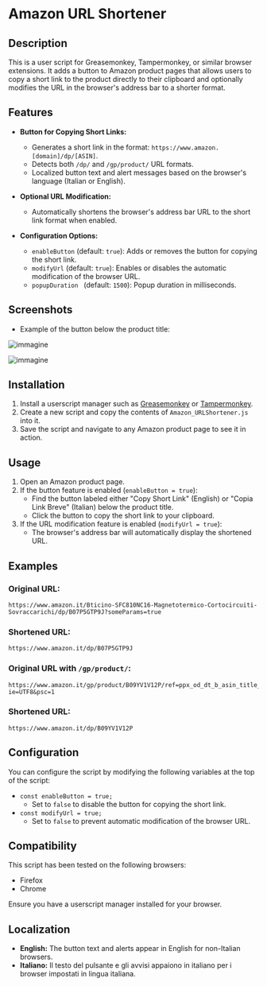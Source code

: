 # Amazon URL Shortener

## Description
This is a user script for Greasemonkey, Tampermonkey, or similar browser extensions. It adds a button to Amazon product pages that allows users to copy a short link to the product directly to their clipboard and optionally modifies the URL in the browser's address bar to a shorter format.

## Features
- **Button for Copying Short Links:**
  - Generates a short link in the format: `https://www.amazon.[domain]/dp/[ASIN]`.
  - Detects both `/dp/` and `/gp/product/` URL formats.
  - Localized button text and alert messages based on the browser's language (Italian or English).
  
- **Optional URL Modification:**
  - Automatically shortens the browser's address bar URL to the short link format when enabled.

- **Configuration Options:**
  - `enableButton` (default: `true`): Adds or removes the button for copying the short link.
  - `modifyUrl` (default: `true`): Enables or disables the automatic modification of the browser URL.
  - `popupDuration ` (default: `1500`): Popup duration in milliseconds.
 
## Screenshots
- Example of the button below the product title:

![immagine](https://github.com/user-attachments/assets/1dac9578-a020-4e9b-a358-efbe0d23a622)

![immagine](https://github.com/user-attachments/assets/a781e1f9-e059-4dd4-b5e5-556954bc554d)

## Installation
1. Install a userscript manager such as [Greasemonkey](https://addons.mozilla.org/en-US/firefox/addon/greasemonkey/) or [Tampermonkey](https://www.tampermonkey.net/).
2. Create a new script and copy the contents of `Amazon_URLShortener.js` into it.
3. Save the script and navigate to any Amazon product page to see it in action.

## Usage
1. Open an Amazon product page.
2. If the button feature is enabled (`enableButton = true`):
   - Find the button labeled either "Copy Short Link" (English) or "Copia Link Breve" (Italian) below the product title.
   - Click the button to copy the short link to your clipboard.
3. If the URL modification feature is enabled (`modifyUrl = true`):
   - The browser's address bar will automatically display the shortened URL.

## Examples
### Original URL:
```
https://www.amazon.it/Bticino-SFC810NC16-Magnetotermico-Cortocircuiti-Sovraccarichi/dp/B07P5GTP9J?someParams=true
```
### Shortened URL:
```
https://www.amazon.it/dp/B07P5GTP9J
```

### Original URL with `/gp/product/`:
```
https://www.amazon.it/gp/product/B09YV1V12P/ref=ppx_od_dt_b_asin_title_s00?ie=UTF8&psc=1
```
### Shortened URL:
```
https://www.amazon.it/dp/B09YV1V12P
```

## Configuration
You can configure the script by modifying the following variables at the top of the script:
- `const enableButton = true;`
  - Set to `false` to disable the button for copying the short link.
- `const modifyUrl = true;`
  - Set to `false` to prevent automatic modification of the browser URL.

## Compatibility
This script has been tested on the following browsers:
- Firefox
- Chrome

Ensure you have a userscript manager installed for your browser.

## Localization
- **English:** The button text and alerts appear in English for non-Italian browsers.
- **Italiano:** Il testo del pulsante e gli avvisi appaiono in italiano per i browser impostati in lingua italiana.

